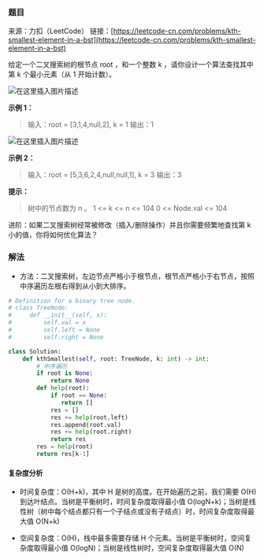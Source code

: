 ### 题目
来源：力扣（LeetCode）
链接：[https://leetcode-cn.com/problems/kth-smallest-element-in-a-bst](https://leetcode-cn.com/problems/kth-smallest-element-in-a-bst)


给定一个二叉搜索树的根节点 root ，和一个整数 k ，请你设计一个算法查找其中第 k 个最小元素（从 1 开始计数）。

 ![在这里插入图片描述](https://img-blog.csdnimg.cn/b68853f64162419a8d17d61143339e14.png)


**示例 1：**
>输入：root = [3,1,4,null,2], k = 1
>输出：1

![在这里插入图片描述](https://img-blog.csdnimg.cn/b104ba5aa2154d72b489aa7ecba0ed94.png?x-oss-process=image/watermark,type_ZHJvaWRzYW5zZmFsbGJhY2s,shadow_50,text_Q1NETiBAdW5jbGVfbGw=,size_13,color_FFFFFF,t_70,g_se,x_16)

**示例 2：**
>输入：root = [5,3,6,2,4,null,null,1], k = 3
>输出：3




**提示：**
>树中的节点数为 n 。
>1 <= k <= n <= 104
>0 <= Node.val <= 104


进阶：如果二叉搜索树经常被修改（插入/删除操作）并且你需要频繁地查找第 k 小的值，你将如何优化算法？



### 解法
* 方法：二叉搜索树，左边节点严格小于根节点，根节点严格小于右节点，按照中序遍历左根右得到从小到大排序。

```python
# Definition for a binary tree node.
# class TreeNode:
#     def __init__(self, x):
#         self.val = x
#         self.left = None
#         self.right = None

class Solution:
    def kthSmallest(self, root: TreeNode, k: int) -> int:
        # 中序遍历
        if root is None:
            return None
        def help(root):
            if root == None:
               return []
            res = []
            res += help(root.left)
            res.append(root.val)
            res += help(root.right)
            return res
        res = help(root)
        return res[k-1]
```

#### 复杂度分析

* 时间复杂度：O(H+k)，其中 H 是树的高度。在开始遍历之前，我们需要 O(H) 到达叶结点。当树是平衡树时，时间复杂度取得最小值 O(logN+k)；当树是线性树（树中每个结点都只有一个子结点或没有子结点）时，时间复杂度取得最大值 O(N+k)

* 空间复杂度：O(H)，栈中最多需要存储 H 个元素。当树是平衡树时，空间复杂度取得最小值 O(logN)；当树是线性树时，空间复杂度取得最大值 O(N)